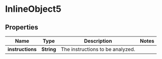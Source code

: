 

# InlineObject5

## Properties

Name | Type | Description | Notes
------------ | ------------- | ------------- | -------------
**instructions** | **String** | The instructions to be analyzed. | 



